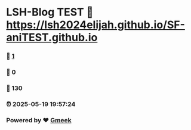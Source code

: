 # LSH-Blog TEST :link: https://lsh2024elijah.github.io/SF-aniTEST.github.io 
### :page_facing_up: [1](https://lsh2024elijah.github.io/SF-aniTEST.github.io/tag.html) 
### :speech_balloon: 0 
### :hibiscus: 130 
### :alarm_clock: 2025-05-19 19:57:24 
### Powered by :heart: [Gmeek](https://github.com/Meekdai/Gmeek)
